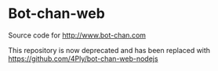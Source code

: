 # Bot-chan-web
Source code for http://www.bot-chan.com 


This repository is now deprecated and has been replaced with https://github.com/4Ply/bot-chan-web-nodejs
